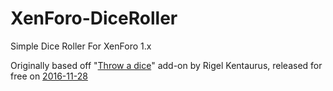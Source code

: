 # XenForo-DiceRoller
Simple Dice Roller For XenForo 1.x

Originally based off "[Throw a dice](https://xenforo.com/community/threads/throw-a-dice-paid-deleted.27858/)" add-on by Rigel Kentaurus, released for free on [2016-11-28](https://xenforo.com/community/threads/throw-a-dice-paid-deleted.27858/page-3#post-1115830)
